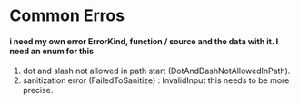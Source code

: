 # Common Erros

#### i need my own error ErrorKind, function / source and the data with it. I need an enum for this 
1. dot and slash not allowed in path start (DotAndDashNotAllowedInPath).
2. sanitization error (FailedToSanitize) : InvalidInput this needs to be more precise. 